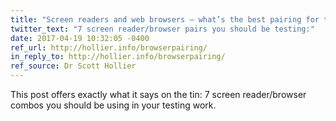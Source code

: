 ```yaml
---
title: "Screen readers and web browsers – what’s the best pairing for testing?"
twitter_text: "7 screen reader/browser pairs you should be testing:"
date: 2017-04-19 10:32:05 -0400
ref_url: http://hollier.info/browserpairing/
in_reply_to: http://hollier.info/browserpairing/
ref_source: Dr Scott Hollier
---
```


This post offers exactly what it says on the tin: 7 screen reader/browser combos you should be using in your testing work.